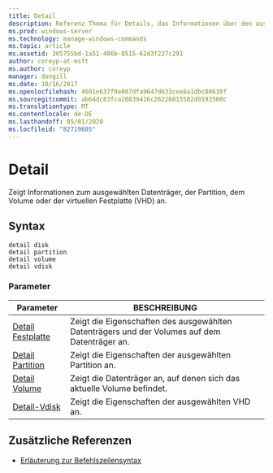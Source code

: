 ```yaml
---
title: Detail
description: Referenz Thema für Details, das Informationen über den ausgewählten Datenträger, die Partition, das Volume oder die virtuelle Festplatte (VHD) anzeigt.
ms.prod: windows-server
ms.technology: manage-windows-commands
ms.topic: article
ms.assetid: 305755bd-1a51-486b-8515-62d3f227c291
author: coreyp-at-msft
ms.author: coreyp
manager: dongill
ms.date: 10/16/2017
ms.openlocfilehash: 4601e637f9e087dfa9647d633cee6a1dbc80638f
ms.sourcegitcommit: ab64dc83fca28039416c26226815502d0193500c
ms.translationtype: MT
ms.contentlocale: de-DE
ms.lasthandoff: 05/01/2020
ms.locfileid: "82719605"
---
```

# <a name="detail"></a>Detail

Zeigt Informationen zum ausgewählten Datenträger, der Partition, dem Volume oder der virtuellen Festplatte (VHD) an.

## <a name="syntax"></a>Syntax

```
detail disk
detail partition
detail volume 
detail vdisk
```

### <a name="parameters"></a>Parameter

|Parameter|BESCHREIBUNG|
|---------|-----------|
|[Detail Festplatte](detail-disk.md)|Zeigt die Eigenschaften des ausgewählten Datenträgers und der Volumes auf dem Datenträger an.|
|[Detail Partition](detail-partition.md)|Zeigt die Eigenschaften der ausgewählten Partition an.|
|[Detail Volume](detail-volume.md)|Zeigt die Datenträger an, auf denen sich das aktuelle Volume befindet.|
|[Detail-Vdisk](detail-vdisk.md)|Zeigt die Eigenschaften der ausgewählten VHD an.|

## <a name="additional-references"></a>Zusätzliche Referenzen

- [Erläuterung zur Befehlszeilensyntax](command-line-syntax-key.md)

